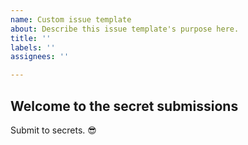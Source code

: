 ```yaml
---
name: Custom issue template
about: Describe this issue template's purpose here.
title: ''
labels: ''
assignees: ''

---
```


## Welcome to the secret submissions

Submit to secrets. :sunglasses:

